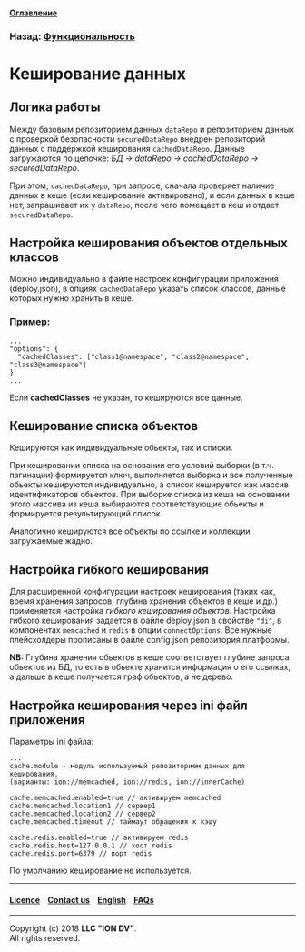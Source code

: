 #### [Оглавление](/docs/ru/index.md)

### Назад: [Функциональность](/docs/ru/2_system_description/functionality/functionality.md)

# Кеширование данных

## Логика работы

Между базовым репозиторием данных `dataRepo` и репозиторием данных с проверкой безопасности `securedDataRepo` внедрен репозиторий данных с поддержкой кеширования `cachedDataRepo`. 
Данные загружаются по цепочке: *БД -> dataRepo -> cachedDataRepo -> securedDataRepo*. 

При этом, `cachedDataRepo`, при запросе, сначала проверяет наличие данных в кеше (если кеширование активировано), и если данных в кеше нет, запрашивает их у `dataRepo`, после чего помещает в кеш и отдает `securedDataRepo`.

## Настройка кеширования объектов отдельных классов

Можно индивидуально в файле настроек конфигурации приложения (deploy.json), в опциях `cachedDataRepo` указать список классов, данные которых нужно хранить в кеше.

### Пример:

```
...
"options": {
  "cachedClasses": ["class1@namespace", "class2@namespace", "class3@namespace"]
}
...
```
Если **cachedClasses** не указан, то кешируются все данные. 

## Кеширование списка объектов

Кешируются как индивидуальные обьекты, так и списки. 

При кешировании списка на основании его условий выборки (в т.ч. пагинации) формируется ключ, 
выполняется выборка и все полученные обьекты кешируются индивидуально, а список кешируется как массив идентификаторов обьектов. При выборке списка из кеша на основании этого массива из кеша выбираются соответствующие обьекты и формируется результирующий список. 

Аналогично кешируются все объекты по ссылке и коллекции загружаемые жадно.

## Настройка гибкого кеширования

Для расширенной конфигурации настроек кеширования (таких как, время хранения запросов, глубина хранения объектов в кеше и др.) применяется настройка *гибкого кеширования объектов*.
Настройка гибкого кеширования задается в файле deploy.json в свойстве `"di"`, в компонентах `memcached` и `redis` в опции `connectOptions`. 
Все нужные плейсхолдеры прописаны в файле config.json репозитория платформы. 

**NB:** Глубина хранения обьектов в кеше соответствует глубине запроса обьектов из БД, 
то есть в обьекте хранится информация о его ссылках, а дальше в кеше получается граф обьектов, а не дерево.


## Настройка кеширования через ini файл приложения

Параметры ini файла:

```
...
cache.module - модуль используемый репозиторием данных для кеширования. 
(варианты: ion://memcached, ion://redis, ion://innerCache)

cache.memcached.enabled=true // активируем memcached
cache.memcached.location1 // сервер1
cache.memcached.location2 // сервер2
cache.memcached.timeout // таймаут обращения к кэшу

cache.redis.enabled=true // активируем redis
cache.redis.host=127.0.0.1 // хост redis
cache.redis.port=6379 // порт redis
```
По умолчанию кеширование не используется.

--------------------------------------------------------------------------  


 #### [Licence](/LICENSE) &ensp;  [Contact us](https://iondv.com) &ensp;  [English](/docs/en/2_system_description/functionality/cached.md)   &ensp; [FAQs](/faqs.md)  <div><img src="https://mc.iondv.com/watch/local/docs/framework" style="position:absolute; left:-9999px;" height=1 width=1 alt="iondv metrics"></div>         



--------------------------------------------------------------------------  

Copyright (c) 2018 **LLC "ION DV"**.  
All rights reserved. 